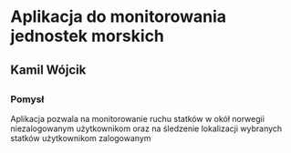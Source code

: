 <h1>Aplikacja do monitorowania jednostek morskich</h1>
<h2>Kamil Wójcik<h2>
<h3>Pomysł</h3>
  <span>
    Aplikacja pozwala na monitorowanie ruchu statków w okół norwegii niezalogowanym użytkownikom
    oraz na śledzenie lokalizacji wybranych statków użytkownikom zalogowanym
  </span>
<h3>
  <span>
    
  </span>
</h3>
